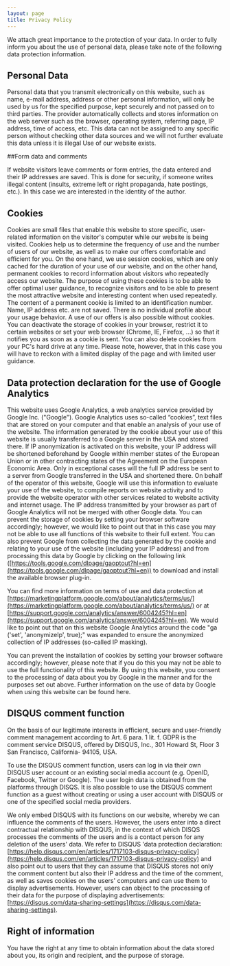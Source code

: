 ```yaml
---
layout: page
title: Privacy Policy
---
```


We attach great importance to the protection of your data. In order to fully inform you about the use of personal data, please take note of the following data protection information.

## Personal Data

Personal data that you transmit electronically on this website, such as name, e-mail address, address or other personal information, will only be used by us for the specified purpose, kept securely and not passed on to third parties. The provider automatically collects and stores information on the web server such as the browser, operating system, referring page, IP address, time of access, etc. This data can not be assigned to any specific person without checking other data sources and we will not further evaluate this data unless it is illegal Use of our website exists.

##Form data and comments

If website visitors leave comments or form entries, the data entered and their IP addresses are saved. This is done for security, if someone writes illegal content (insults, extreme left or right propaganda, hate postings, etc.). In this case we are interested in the identity of the author.

## Cookies

Cookies are small files that enable this website to store specific, user-related information on the visitor's computer while our website is being visited. Cookies help us to determine the frequency of use and the number of users of our website, as well as to make our offers comfortable and efficient for you. On the one hand, we use session cookies, which are only cached for the duration of your use of our website, and on the other hand, permanent cookies to record information about visitors who repeatedly access our website. The purpose of using these cookies is to be able to offer optimal user guidance, to recognize visitors and to be able to present the most attractive website and interesting content when used repeatedly. The content of a permanent cookie is limited to an identification number. Name, IP address etc. are not saved. There is no individual profile about your usage behavior. A use of our offers is also possible without cookies. You can deactivate the storage of cookies in your browser, restrict it to certain websites or set your web browser (Chrome, IE, Firefox, ...) so that it notifies you as soon as a cookie is sent. You can also delete cookies from your PC's hard drive at any time. Please note, however, that in this case you will have to reckon with a limited display of the page and with limited user guidance.

## Data protection declaration for the use of Google Analytics

This website uses Google Analytics, a web analytics service provided by Google Inc. ("Google"). Google Analytics uses so-called “cookies”, text files that are stored on your computer and that enable an analysis of your use of the website. The information generated by the cookie about your use of this website is usually transferred to a Google server in the USA and stored there. If IP anonymization is activated on this website, your IP address will be shortened beforehand by Google within member states of the European Union or in other contracting states of the Agreement on the European Economic Area. Only in exceptional cases will the full IP address be sent to a server from
Google transferred in the USA and shortened there. On behalf of the operator of this website, Google will use this information to evaluate your use of the website, to compile reports on website activity and to provide the website operator with other services related to website activity and internet usage. The IP address transmitted by your browser as part of Google Analytics will not be merged with other Google data. You can prevent the storage of cookies by setting your browser software accordingly; however, we would like to point out that in this case you may not be able to use all functions of this website to their full extent. You can also prevent Google from collecting the data generated by the cookie and relating to your use of the website (including your IP address) and from processing this data by Google by clicking on the following link ([https://tools.google.com/dlpage/gaoptout?hl=en](https://tools.google.com/dlpage/gaoptout?hl=en)) to download and install the available browser plug-in.

You can find more information on terms of use and data protection at [https://marketingplatform.google.com/about/analytics/terms/us/](https://marketingplatform.google.com/about/analytics/terms/us/) or at [https://support.google.com/analytics/answer/6004245?hl=en](https://support.google.com/analytics/answer/6004245?hl=en). We would like to point out that on this website Google Analytics around the code "ga ('set', 'anonymizeIp', true);" was expanded to ensure the anonymized collection of IP addresses (so-called IP masking).

You can prevent the installation of cookies by setting your browser software accordingly; however, please note that if you do this you may not be able to use the full functionality of this website. By using this website, you consent to the processing of data about you by Google in the manner and for the purposes set out above. Further information on the use of data by Google when using this website can be found here.

## DISQUS comment function

On the basis of our legitimate interests in efficient, secure and user-friendly comment management according to Art. 6 para. 1 lit. f. GDPR is the comment service DISQUS, offered by DISQUS, Inc., 301 Howard St, Floor 3 San Francisco, California- 94105, USA. 

To use the DISQUS comment function, users can log in via their own DISQUS user account or an existing social media account (e.g. OpenID, Facebook, Twitter or Google). The user login data is obtained from the platforms through DISQS. It is also possible to use the DISQUS comment function as a guest without creating or using a user account with DISQUS or one of the specified social media providers.

We only embed DISQUS with its functions on our website, whereby we can influence the comments of the users. However, the users enter into a direct contractual relationship with DISQUS, in the context of which DISQS processes the comments of the users and is a contact person for any deletion of the users' data. We refer to DISQUS 'data protection declaration: [https://help.disqus.com/en/articles/1717103-disqus-privacy-policy](https://help.disqus.com/en/articles/1717103-disqus-privacy-policy) and also point out to users that they can assume that DISQUS stores not only the comment content but also their IP address and the time of the comment, as well as saves cookies on the users' computers and can use them to display advertisements. However, users can object to the processing of their data for the purpose of displaying advertisements: [https://disqus.com/data-sharing-settings](https://disqus.com/data-sharing-settings). 

## Right of information

You have the right at any time to obtain information about the data stored about you, its origin and recipient, and the purpose of storage.

